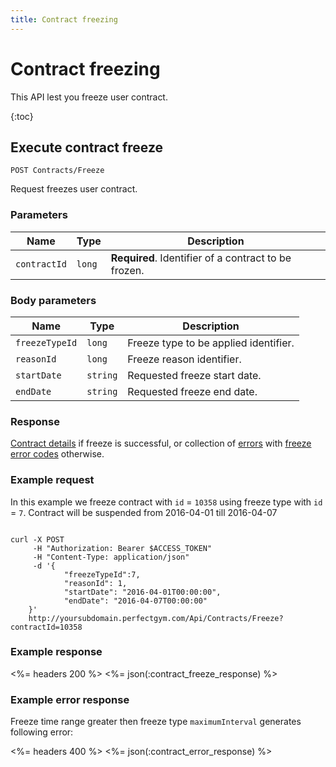 ```yaml
---
title: Contract freezing
---
```


# Contract freezing

This API lest you freeze user contract.

{:toc}


## Execute contract freeze

    POST Contracts/Freeze

Request freezes user contract.


### Parameters

Name  	 	    | Type   	| Description
----------------|-----------|------------
`contractId`    |`long`     | **Required**. Identifier of a contract to be frozen.


### Body parameters

Name     	    | Type     		| Description
----------------|---------------|------------
`freezeTypeId` 	|`long`    		| Freeze type to be applied identifier.
`reasonId` 		|`long`    		| Freeze reason identifier.
`startDate` 	|`string`  		| Requested freeze start date.
`endDate` 		|`string`  		| Requested freeze end date.



### Response

[Contract details][ContractDetails] if freeze is successful, or collection of [errors][Error] with [freeze error codes][FreezeContractErrorCode] otherwise.


### Example request

In this example we freeze contract with `id` = `10358` using freeze type with `id` = `7`. Contract will be suspended from 2016-04-01 till 2016-04-07

``` command-line

curl -X POST 
	 -H "Authorization: Bearer $ACCESS_TOKEN" 
	 -H "Content-Type: application/json" 
	 -d '{
	     	"freezeTypeId":7,
    	 	"reasonId": 1,
    		"startDate": "2016-04-01T00:00:00",
    		"endDate": "2016-04-07T00:00:00"	    
	}' 
	http://yoursubdomain.perfectgym.com/Api/Contracts/Freeze?contractId=10358
```


### Example response

<%= headers 200 %>
<%= json(:contract_freeze_response) %>


### Example error response

Freeze time range greater then freeze type `maximumInterval` generates following error:

<%= headers 400 %>
<%= json(:contract_error_response) %>


[ContractDetails]: /api/contracts/contractdetails#properties
[Error]: /appendix/datatypes/error
[FreezeContractErrorCode]: /appendix/errorcodes/freezecontracterrorcode